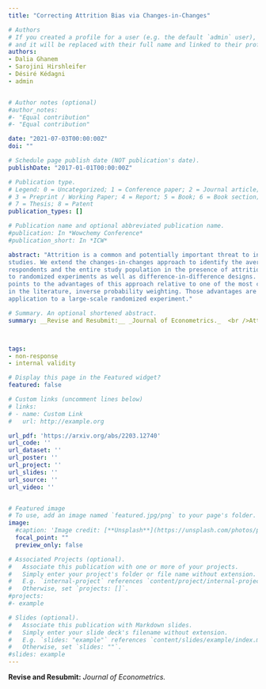 ```yaml
---
title: "Correcting Attrition Bias via Changes-in-Changes"

# Authors
# If you created a profile for a user (e.g. the default `admin` user), write the username (folder name) here 
# and it will be replaced with their full name and linked to their profile.
authors:
- Dalia Ghanem
- Sarojini Hirshleifer
- Désiré Kédagni
- admin


# Author notes (optional)
#author_notes:
#- "Equal contribution"
#- "Equal contribution"

date: "2021-07-03T00:00:00Z"
doi: ""

# Schedule page publish date (NOT publication's date).
publishDate: "2017-01-01T00:00:00Z"

# Publication type.
# Legend: 0 = Uncategorized; 1 = Conference paper; 2 = Journal article;
# 3 = Preprint / Working Paper; 4 = Report; 5 = Book; 6 = Book section;
# 7 = Thesis; 8 = Patent
publication_types: []

# Publication name and optional abbreviated publication name.
#publication: In *Wowchemy Conference*
#publication_short: In *ICW*

abstract: "Attrition is a common and potentially important threat to internal validity in treatment effect
studies. We extend the changes-in-changes approach to identify the average treatment effect for
respondents and the entire study population in the presence of attrition. Our method can be applied
to randomized experiments as well as difference-in-difference designs. A simulation experiment
points to the advantages of this approach relative to one of the most commonly used approaches
in the literature, inverse probability weighting. Those advantages are further illustrated with an
application to a large-scale randomized experiment."

# Summary. An optional shortened abstract.
summary: __Revise and Resubmit:__ _Journal of Econometrics._  <br />Attrition is an important threat to internal validity in treatment effect studies.  We extend the changes-in-changes approach to identify the treatment effect in the presence of attrition.  Our method can be applied in randomized experiments as well as difference-in-difference designs.



tags:
- non-response 
- internal validity

# Display this page in the Featured widget?
featured: false

# Custom links (uncomment lines below)
# links:
# - name: Custom Link
#   url: http://example.org

url_pdf: 'https://arxiv.org/abs/2203.12740'
url_code: ''
url_dataset: ''
url_poster: ''
url_project: ''
url_slides: ''
url_source: ''
url_video: ''


# Featured image
# To use, add an image named `featured.jpg/png` to your page's folder. 
image:
  #caption: 'Image credit: [**Unsplash**](https://unsplash.com/photos/pLCdAaMFLTE)'
  focal_point: ""
  preview_only: false

# Associated Projects (optional).
#   Associate this publication with one or more of your projects.
#   Simply enter your project's folder or file name without extension.
#   E.g. `internal-project` references `content/project/internal-project/index.md`.
#   Otherwise, set `projects: []`.
#projects:
#- example

# Slides (optional).
#   Associate this publication with Markdown slides.
#   Simply enter your slide deck's filename without extension.
#   E.g. `slides: "example"` references `content/slides/example/index.md`.
#   Otherwise, set `slides: ""`.
#slides: example
---
```



__Revise and Resubmit:__ _Journal of Econometrics._


